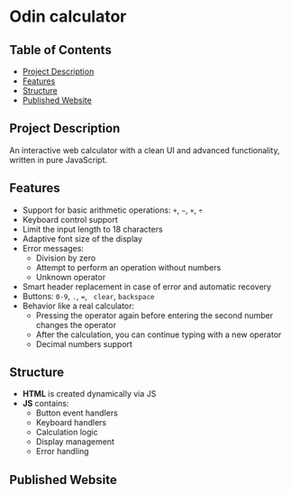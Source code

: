# Odin calculator

## Table of Contents

-   [Project Description](#project-description)
-   [Features](#features)
-   [Structure](#structure)
-   [Рublished Website](#published-website)

## Project Description

An interactive web calculator with a clean UI and advanced functionality, written in pure JavaScript.

## Features

-   Support for basic arithmetic operations: `+`, `−`, `×`, `÷`
-   Keyboard control support
-   Limit the input length to 18 characters
-   Adaptive font size of the display
-   Error messages:
    -   Division by zero
    -   Attempt to perform an operation without numbers
    -   Unknown operator
-   Smart header replacement in case of error and automatic recovery
-   Buttons: `0-9`, `.`, `=`, ` clear`, `backspace`
-   Behavior like a real calculator:
    -   Pressing the operator again before entering the second number changes the operator
    -   After the calculation, you can continue typing with a new operator
    -   Decimal numbers support

## Structure

-   **HTML** is created dynamically via JS
-   **JS** contains:
    -   Button event handlers
    -   Keyboard handlers
    -   Calculation logic
    -   Display management
    -   Error handling

## Рublished Website
